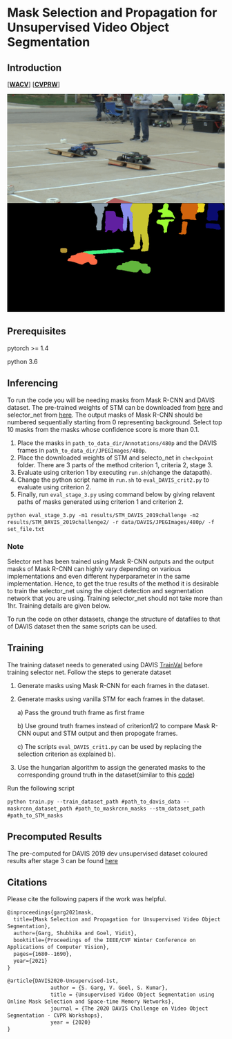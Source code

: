 # Mask Selection and Propagation for Unsupervised Video Object Segmentation

## Introduction
[[**WACV**](https://openaccess.thecvf.com/content/WACV2021/papers/Garg_Mask_Selection_and_Propagation_for_Unsupervised_Video_Object_Segmentation_WACV_2021_paper.pdf)] [[**CVPRW**](https://davischallenge.org/challenge2020/papers/DAVIS-Unsupervised-Challenge-1st-Team.pdf)]

![](final.gif)

## Prerequisites
pytorch >= 1.4

python 3.6

## Inferencing
To run the code you will be needing masks from Mask R-CNN and DAVIS dataset. The pre-trained weights of STM can be downloaded from [here](https://github.com/seoungwugoh/STM) and selector_net from [here](https://drive.google.com/file/d/1PRdYnrSgvHmfi9G85pPbqhD2Ns0nm4NS/view?usp=sharing). The output masks of Mask R-CNN should be numbered sequentially starting from 0 representing background. Select top 10 masks from the masks whose confidence score is more than 0.1. 

1. Place the masks in `path_to_data_dir/Annotations/480p` and the DAVIS frames in `path_to_data_dir/JPEGImages/480p`. 
2. Place the downloaded weights of STM and selecto_net in `checkpoint` folder. There are 3 parts of the method criterion 1, criteria 2, stage 3. 
3. Evaluate using criterion 1 by executing `run.sh`(change the datapath).
4. Change the python script name in `run.sh` to `eval_DAVIS_crit2.py` to evaluate using criterion 2. 
5. Finally, run `eval_stage_3.py` using command below by giving relavent paths of masks generated using criterion 1 and criterion 2. 

```
python eval_stage_3.py -m1 results/STM_DAVIS_2019challenge -m2 results/STM_DAVIS_2019challenge2/ -r data/DAVIS/JPEGImages/480p/ -f set_file.txt
```
### Note
Selector net has been trained using Mask R-CNN outputs and the output masks of Mask R-CNN can highly vary depending on various implementations and even different hyperparameter in the same implementation. Hence, to get the true results of the method it is desirable to train the selector_net using the object detection and segmentation network that you are using. Training selector_net should not take more than 1hr. Training details are given below.

To run the code on other datasets, change the structure of datafiles to that of DAVIS dataset then the same scripts can be used.

## Training
The training dataset needs to generated using DAVIS [TrainVal](https://davischallenge.org/davis2017/code.html#unsupervised) before training selector net. Follow the steps to generate dataset
1. Generate masks using Mask R-CNN for each frames in the dataset.
2. Generate masks using vanilla STM for each frames in the dataset.

    a) Pass the ground truth frame as first frame
    
    b) Use ground truth frames instead of criterion1/2 to compare Mask R-CNN ouput and STM output and then propogate frames.
    
    c) The scripts `eval_DAVIS_crit1.py` can be used by replacing the selection criterion as explained b).
    
3. Use the hungarian algorithm to assign the generated masks to the corresponding ground truth in the dataset(similar to this [code](https://github.com/vidit98/FrameSelect/blob/2f114c25eb869056a26d7a00ec2c5519419d3cfe/eval_DAVIS_crit1.py#L86))

Run the following script
```
python train.py --train_dataset_path #path_to_davis_data --maskrcnn_dataset_path #path_to_maskrcnn_masks --stm_dataset_path #path_to_STM_masks
```



## Precomputed Results

The pre-computed for DAVIS 2019 dev unsupervised dataset coloured results after stage 3 can be found [here](https://drive.google.com/file/d/1UTo8BjupsLd8X_kkFzuM7ACt-L5J-K8W/view?usp=sharing)

## Citations
Please cite the following papers if the work was helpful.
```
@inproceedings{garg2021mask,
  title={Mask Selection and Propagation for Unsupervised Video Object Segmentation},
  author={Garg, Shubhika and Goel, Vidit},
  booktitle={Proceedings of the IEEE/CVF Winter Conference on Applications of Computer Vision},
  pages={1680--1690},
  year={2021}
}
```
```
@article{DAVIS2020-Unsupervised-1st,
              author = {S. Garg, V. Goel, S. Kumar},
              title = {Unsupervised Video Object Segmentation using Online Mask Selection and Space-time Memory Networks},
              journal = {The 2020 DAVIS Challenge on Video Object Segmentation - CVPR Workshops},
              year = {2020}
}
```
            


